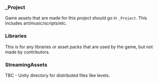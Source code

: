 ### _Project

Game assets that are made for this project should go in `_Project`.
This includes art/music/scripts/etc.

### Libraries

This is for any libraries or asset packs that are used by the game, but not made by
contributors.

### StreamingAssets

TBC - Unity directory for distributed files like levels.

